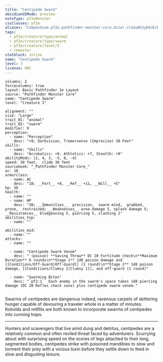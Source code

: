 ```yaml
---
title: "Centipede Swarm"
obsidianUIMode: preview
noteType: pf2eMonster
cssClasses: pf2e
aliases: "Compendium.pf2e.pathfinder-monster-core.Actor.sldauWtSyK4JEiRl" 
tags:
  - pf2e/creature/type/animal
  - pf2e/creature/type/swarm
  - pf2e/creature/level/3
  - remaster
statblock: inline
name: "Centipede Swarm"
level: 3
license: ORC
---
```


```statblock
columns: 2
forcecolumns: true
layout: Basic Pathfinder 2e Layout
source: "Pathfinder Monster Core"
name: "Centipede Swarm"
level: "Creature 3"

alignment: ""
size: "Large"
trait_01: "animal"
trait_02: "swarm"
modifier: 9
perception:
  - name: "Perception"
    desc: "+9; Darkvision, Tremorsense (Imprecise) 30 Feet"
skills:
  - name: "Skills"
    desc: "Acrobatics: +9, Athletics: +7, Stealth: +9"
abilityMods: [2, 4, 3, -5, 0, -4]
speed: 30 feet,  climb 30 feet
sourcebook: "_Pathfinder Monster Core_"
ac: 18
armorclass:
  - name: AC
    desc: "18; __Fort__ +8, __Ref__ +11, __Will__ +5"
hp: 30
health:
  - name: ""
  - name: HP
    desc: "30; __Immunities__  precision,  swarm mind,  grabbed,  prone,  restrained; __Weaknesses__ area damage 5, splash damage 5; __Resistances__ bludgeoning 5, piercing 5, slashing 2"
abilities_top:
  - name: ""

abilities_mid:
  - name: ""
attacks:
  - name: ""

  - name: "Centipede Swarm Venom"
    desc: " (poison) **Saving Throw** DC 20 Fortitude check\n**Maximum Duration** 6 rounds\n**Stage 1** 1d6 poison damage and [[Conditions/Off-Guard|Off-Guard]] (1 round)\n**Stage 2** 1d8 poison damage, [[Conditions/Clumsy 1|Clumsy 1]], and off-guard (1 round)"

  - name: "Swarming Bites"
    desc: "`pf2:1`  Each enemy in the swarm's space takes 1d8 piercing damage (DC 20 Reflex check save) plus centipede swarm venom."
 
```



Swarms of centipedes are dangerous indeed, ravenous carpets of skittering hunger capable of devouring a traveler whole in a matter of minutes. Kobolds and mitflits are both known to incorporate swarms of centipedes into cunning traps.

* * *

Hunters and scavengers that live amid dung and detritus, centipedes are a relatively common and often reviled threat faced by adventurers. Scurrying about with surprising speed on the scores of legs attached to their long, segmented bodies, centipedes strike with poisoned mandibles to slow and torment their prey with a vicious toxin before they settle down to feed in slow and disgusting leisure.
